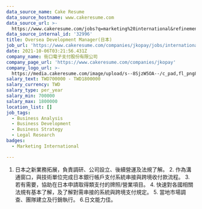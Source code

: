```yaml
---
data_source_name: Cake Resume
data_source_hostname: www.cakeresume.com
data_source_url: >-
  https://www.cakeresume.com/jobs?q=marketing%20international&refinementList%5Blang_name%5D%5B0%5D=English&refinementList%5Bsalary_type%5D=per_year&range%5Bsalary_range%5D%5Bmin%5D=1000000
data_source_internal_id: '32996'
title: Oversea Development Manager(日本)
job_url: 'https://www.cakeresume.com/companies/jkopay/jobs/international-development'
date: 2021-10-06T03:21:56.431Z
company_name: 街口電子支付股份有限公司
company_page_url: 'https://www.cakeresume.com/companies/jkopay'
company_logo_url: >-
  https://media.cakeresume.com/image/upload/s--8SjzW5OA--/c_pad,fl_png8,h_200,w_200/v1627550721/oekx7czyjznjimizhtuc.png
salary_text: TWD700000 - TWD1800000
salary_currency: TWD
salary_type: per_year
salary_min: 700000
salary_max: 1800000
location_list: []
job_tags:
  - Business Analysis
  - Business Development
  - Business Strategy
  - Legal Research
badges:
  - Marketing International

---
```


1. 日本之新業務拓展，負責調研、公司設立、後續營運及法規了解。 2. 作為溝通窗口，與技術單位完成日本銀行帳戶支付系統串接與跨境收付款流程。 3. 若有需要，協助在日本申請取得類支付的牌照/營業項目。 4. 快速對各國相關法規有基本了解，及了解對需串接的系統與跨境支付規定。 5. 當地市場調查、團隊建立及行銷執行。 6.日文能力佳。